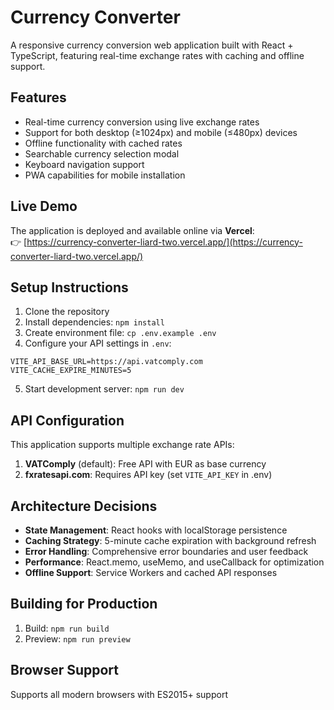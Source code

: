 # Currency Converter

A responsive currency conversion web application built with React + TypeScript, featuring real-time exchange rates with caching and offline support.

## Features

- Real-time currency conversion using live exchange rates
- Support for both desktop (≥1024px) and mobile (≤480px) devices
- Offline functionality with cached rates
- Searchable currency selection modal
- Keyboard navigation support
- PWA capabilities for mobile installation

## Live Demo

The application is deployed and available online via **Vercel**:  
👉 [https://currency-converter-liard-two.vercel.app/](https://currency-converter-liard-two.vercel.app/)

## Setup Instructions

1. Clone the repository
2. Install dependencies: `npm install`
3. Create environment file: `cp .env.example .env`
4. Configure your API settings in `.env`:
```
VITE_API_BASE_URL=https://api.vatcomply.com
VITE_CACHE_EXPIRE_MINUTES=5
```
5. Start development server: `npm run dev`

## API Configuration

This application supports multiple exchange rate APIs:

1. **VATComply** (default): Free API with EUR as base currency
2. **fxratesapi.com**: Requires API key (set `VITE_API_KEY` in .env)

## Architecture Decisions

- **State Management**: React hooks with localStorage persistence
- **Caching Strategy**: 5-minute cache expiration with background refresh
- **Error Handling**: Comprehensive error boundaries and user feedback
- **Performance**: React.memo, useMemo, and useCallback for optimization
- **Offline Support**: Service Workers and cached API responses

## Building for Production

1. Build: `npm run build`
2. Preview: `npm run preview`

## Browser Support

Supports all modern browsers with ES2015+ support